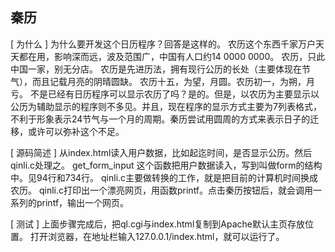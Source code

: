 秦历
----
[ 为什么 ]
为什么要开发这个日历程序？回答是这样的。 农历这个东西千家万户天天都在用，影响深而远，波及范围广，中国有人口约14 0000 0000。 农历，只此中国一家，别无分店。 农历是先进历法，拥有现行公历的长处（主要体现在节气），而且记载月亮的阴晴圆缺。 农历十五，为望，月圆。农历初一，为朔，月亏。
不是已经有日历程序可以显示农历了吗？是的。但是，以农历为主要显示以公历为辅助显示的程序则不多见。并且，现在程序的显示方式主要为7列表格式，不利于形象表示24节气与一个月的周期。秦历尝试用圆周的方式来表示日子的迁移，或许可以弥补这个不足。

[ 源码简述 ]
从index.html读入用户数据，比如起迄时间，是否显示公历。然后qinli.c处理之。 get_form_input 这个函数把用户数据读入，写到叫做form的结构中。见94行和734行。 qinli.c主要做转换的工作，就是把目前的计算机时间换成农历。 qinli.c打印出一个漂亮网页，用函数printf。点击秦历按钮后，就会调用一系列的printf，输出一个网页。

[ 测试 ]
上面步骤完成后，把ql.cgi与index.html复制到Apache默认主页存放位置。 打开浏览器，在地址栏输入127.0.0.1/index.html，就可以运行了。

